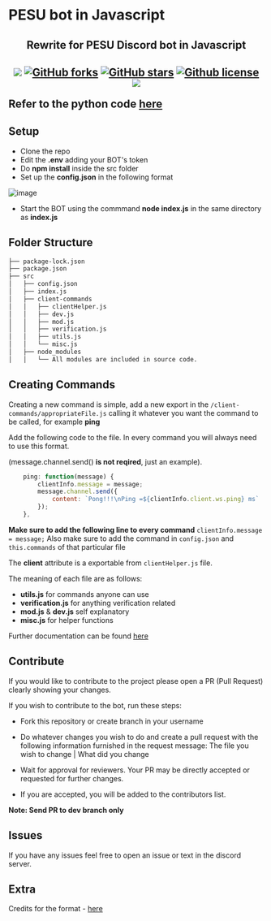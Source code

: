 # PESU bot in Javascript
<h2 align="center">
    <p>Rewrite for PESU Discord bot in Javascript</p>
<h2>
<p align="center">
    <a href="https://github.com/sach-12/pesu-bot-js/actions" alt="Build status">
    <img src="https://github.com/sach-12/pesu-bot-js/actions/workflows/node.js.yml/badge.svg"/></a>
    <a href="https://github.com/sach-12/pesu-bot-js/issues" alt="issues">
    <img alt="GitHub forks" src="https://img.shields.io/github/issues/sach-12/pesu-bot-js"></a>
    <a href="https://github.com/sach-12/pesu-bot-js/stargazers" alt="Stars">
    <img alt="GitHub stars" src="https://img.shields.io/github/stars/sach-12/pesu-bot-js"></a>
    <a href="https://github.com/sach-12/pesu-bot-js/blob/main/LICENSE" alt="License">
    <img alt="Github license" src="https://img.shields.io/github/license/sach-12/pesu-bot-js"></a>
    <a href="https://github.com/sach-12/pesu-bot-js/contributors" alt="Contributors">
    <img src="https://img.shields.io/github/contributors/sach-12/pesu-bot-js"/></a>
</p>

Refer to the python code [here](https://github.com/sach-12/pesu-bot)



## Setup
* Clone the repo 
* Edit the **.env** adding your BOT's token
* Do **npm install** inside the src folder
* Set up the **config.json** in the following format

![image](https://imgur.com/hwABak8.png)
* Start the BOT using the commmand **node index.js** in the same directory as **index.js**

## Folder Structure
```bash
├── package-lock.json
├── package.json
├── src
│   ├── config.json
│   ├── index.js 
│   ├── client-commands
│   │   ├── clientHelper.js
│   │   ├── dev.js
│   │   ├── mod.js
│   │   ├── verification.js
│   │   ├── utils.js
│   │   └── misc.js
│   ├── node_modules
│   │   └── All modules are included in source code.
```

## Creating Commands
Creating a new command is simple, add a new export in the `/client-commands/appropriateFile.js` calling it whatever you want the command to be called, for example **ping**

Add the following code to the file. In every command you will always need to use this format. 

(message.channel.send() **is not reqired**, just an example). 

```javascript
    ping: function(message) {
        clientInfo.message = message;
        message.channel.send({
            content: `Pong!!!\nPing =${clientInfo.client.ws.ping} ms`
        });
    },
```
**Make sure to add the following line to every command**
`clientInfo.message = message;`
Also make sure to add the command in `config.json` and `this.commands` of that particular file

The **client** attribute is a exportable from `clientHelper.js` file.


The meaning of each file are as follows:
 - **utils.js** for commands anyone can use
 - **verification.js** for anything verification related
 - **mod.js** & **dev.js** self explanatory
 - **misc.js** for helper functions

Further documentation can be found [here](https://discord.js.org/#/)

## Contribute
If you would like to contribute to the project please open a PR (Pull Request) clearly showing your changes.

If you wish to contribute to the bot, run these steps:
* Fork this repository or create branch in your username

* Do whatever changes you wish to do and create a pull request with the following information furnished in the request message: The file you wish to change | What did you change
* Wait for approval for reviewers. Your PR may be directly accepted or requested for further changes.
* If you are accepted, you will be added to the contributors list.

**Note: Send PR to dev branch only**

## Issues
If you have any issues feel free to open an issue or text in the discord server.
## Extra
Credits for the format - [here](https://github.com/LachlanDev/Discord-BOT-Template)